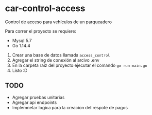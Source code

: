 # car-control-access
Control de acceso para vehículos de un parqueadero

Para correr el proyecto se requiere:

- Mysql 5.7 
- Go 1.14.4

1. Crear una base de datos llamada `access_control` 
2. Agregar el string de conexión al arcivo .env
3. En la carpeta raiz del proyecto ejecutar el comando `go run main.go`
4. Listo :D

## TODO
- Agregar pruebas unitarias
- Agregar api endpoints
- Implemnetar logica para la creacion del respote de pagos
